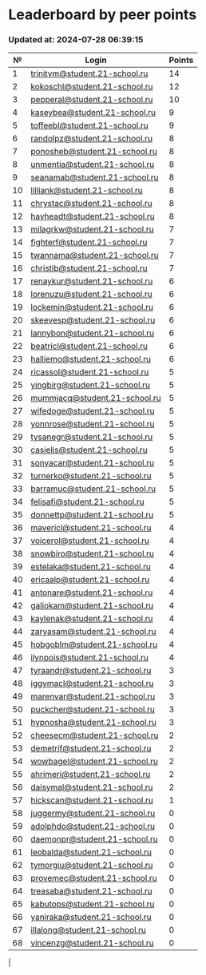 # Leaderboard by peer points

### Updated at: 2024-07-28 06:39:15

| № | Login | Points |
|---|-------|--------|
|1|trinitym@student.21-school.ru|14|
|2|kokoschl@student.21-school.ru|12|
|3|pepperal@student.21-school.ru|10|
|4|kaseybea@student.21-school.ru|9|
|5|toffeebl@student.21-school.ru|9|
|6|randolpz@student.21-school.ru|8|
|7|ponosheb@student.21-school.ru|8|
|8|unmentia@student.21-school.ru|8|
|9|seanamab@student.21-school.ru|8|
|10|lilliank@student.21-school.ru|8|
|11|chrystac@student.21-school.ru|8|
|12|hayheadt@student.21-school.ru|8|
|13|milagrkw@student.21-school.ru|7|
|14|fighterf@student.21-school.ru|7|
|15|twannama@student.21-school.ru|7|
|16|christib@student.21-school.ru|7|
|17|renaykur@student.21-school.ru|6|
|18|lorenuzu@student.21-school.ru|6|
|19|lockemin@student.21-school.ru|6|
|20|skeevesp@student.21-school.ru|6|
|21|lannybon@student.21-school.ru|6|
|22|beatricl@student.21-school.ru|6|
|23|halliemo@student.21-school.ru|6|
|24|ricassol@student.21-school.ru|5|
|25|yingbirg@student.21-school.ru|5|
|26|mummjacq@student.21-school.ru|5|
|27|wifedoge@student.21-school.ru|5|
|28|yonnrose@student.21-school.ru|5|
|29|tysanegr@student.21-school.ru|5|
|30|casielis@student.21-school.ru|5|
|31|sonyacar@student.21-school.ru|5|
|32|turnerko@student.21-school.ru|5|
|33|barramuc@student.21-school.ru|5|
|34|felisafi@student.21-school.ru|5|
|35|donnettp@student.21-school.ru|5|
|36|mavericl@student.21-school.ru|4|
|37|voicerol@student.21-school.ru|4|
|38|snowbiro@student.21-school.ru|4|
|39|estelaka@student.21-school.ru|4|
|40|ericaalp@student.21-school.ru|4|
|41|antonare@student.21-school.ru|4|
|42|galiokam@student.21-school.ru|4|
|43|kaylenak@student.21-school.ru|4|
|44|zaryasam@student.21-school.ru|4|
|45|hobgoblm@student.21-school.ru|4|
|46|ilynpois@student.21-school.ru|4|
|47|tyraandr@student.21-school.ru|3|
|48|iggymacl@student.21-school.ru|3|
|49|marenvar@student.21-school.ru|3|
|50|puckcher@student.21-school.ru|3|
|51|hypnosha@student.21-school.ru|3|
|52|cheesecm@student.21-school.ru|2|
|53|demetrif@student.21-school.ru|2|
|54|wowbagel@student.21-school.ru|2|
|55|ahrimeri@student.21-school.ru|2|
|56|daisymal@student.21-school.ru|2|
|57|hickscan@student.21-school.ru|1|
|58|juggermy@student.21-school.ru|0|
|59|adolphdo@student.21-school.ru|0|
|60|daemonpr@student.21-school.ru|0|
|61|leobalda@student.21-school.ru|0|
|62|tymorgiu@student.21-school.ru|0|
|63|provemec@student.21-school.ru|0|
|64|treasaba@student.21-school.ru|0|
|65|kabutops@student.21-school.ru|0|
|66|yaniraka@student.21-school.ru|0|
|67|illalong@student.21-school.ru|0|
|68|vincenzg@student.21-school.ru|0|
|
